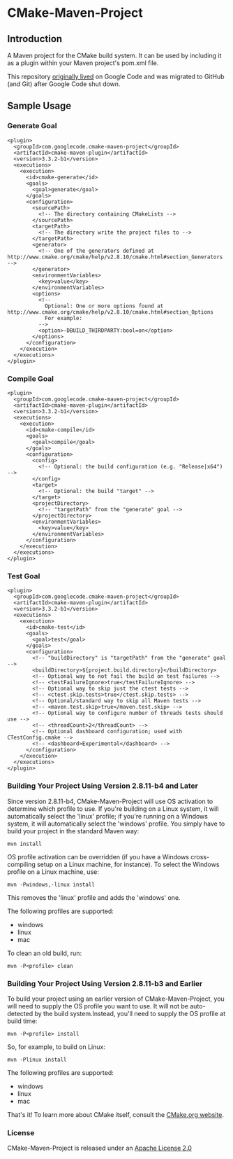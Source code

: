 # CMake-Maven-Project

## Introduction

A Maven project for the CMake build system. It can be used by including it as a plugin within your Maven project's pom.xml file.

This repository [originally lived]((https://code.google.com/p/cmake-maven-project/)) on Google Code and was migrated to GitHub (and Git) after Google Code shut down.

## Sample Usage

### Generate Goal

    <plugin>
      <groupId>com.googlecode.cmake-maven-project</groupId>
      <artifactId>cmake-maven-plugin</artifactId>
      <version>3.3.2-b1</version>
      <executions>
        <execution>
          <id>cmake-generate</id>
          <goals>
            <goal>generate</goal>
          </goals>
          <configuration>
            <sourcePath>
              <!-- The directory containing CMakeLists -->
            </sourcePath>
            <targetPath>
              <!-- The directory write the project files to -->
            </targetPath>
            <generator>
              <!-- One of the generators defined at http://www.cmake.org/cmake/help/v2.8.10/cmake.html#section_Generators -->
            </generator>
            <environmentVariables>
              <key>value</key>
            </environmentVariables>
            <options>
              <!--
                Optional: One or more options found at http://www.cmake.org/cmake/help/v2.8.10/cmake.html#section_Options
                For example:
              -->
              <option>-DBUILD_THIRDPARTY:bool=on</option> 
            </options>
          </configuration>
        </execution>
      </executions>
    </plugin>

### Compile Goal

    <plugin>
      <groupId>com.googlecode.cmake-maven-project</groupId>
      <artifactId>cmake-maven-plugin</artifactId>
      <version>3.3.2-b1</version>
      <executions>
        <execution>
          <id>cmake-compile</id>
          <goals>
            <goal>compile</goal>
          </goals>
          <configuration>
            <config>
              <!-- Optional: the build configuration (e.g. "Release|x64") -->
            </config>
            <target>
              <!-- Optional: the build "target" -->
            </target>
            <projectDirectory>
              <!-- "targetPath" from the "generate" goal -->
            </projectDirectory>
            <environmentVariables>
              <key>value</key>
            </environmentVariables>
          </configuration>
        </execution>
      </executions>
    </plugin>

### Test Goal

    <plugin>
      <groupId>com.googlecode.cmake-maven-project</groupId>
      <artifactId>cmake-maven-plugin</artifactId>
      <version>3.3.2-b1</version>
      <executions>
        <execution>
          <id>cmake-test</id>
          <goals>
            <goal>test</goal>
          </goals>
          <configuration>
            <!-- "buildDirectory" is "targetPath" from the "generate" goal --> 
            <buildDirectory>${project.build.directory}</buildDirectory>
            <!-- Optional way to not fail the build on test failures -->
            <!-- <testFailureIgnore>true</testFailureIgnore> -->
            <!-- Optional way to skip just the ctest tests -->
            <!-- <ctest.skip.tests>true</ctest.skip.tests> -->
            <!-- Optional/standard way to skip all Maven tests -->
            <!-- <maven.test.skip>true</maven.test.skip> -->
            <!-- Optional way to configure number of threads tests should use -->
            <!-- <threadCount>2</threadCount> -->
            <!-- Optional dashboard configuration; used with CTestConfig.cmake -->
            <!-- <dashboard>Experimental</dashboard> -->
          </configuration>
        </execution>
      </executions>
    </plugin>

### Building Your Project Using Version 2.8.11-b4 and Later

Since version 2.8.11-b4, CMake-Maven-Project will use OS activation to determine which profile to use. If you're building on a Linux system, it will automatically select the 'linux' profile; if you're running on a Windows system, it will automatically select the 'windows' profile. You simply have to build your project in the standard Maven way:

    mvn install

OS profile activation can be overridden (if you have a Windows cross-compiling setup on a Linux machine, for instance). To select the Windows profile on a Linux machine, use:

    mvn -Pwindows,-linux install

This removes the 'linux' profile and adds the 'windows' one.

The following profiles are supported:

* windows
* linux
* mac

To clean an old build, run:

    mvn -P<profile> clean

### Building Your Project Using Version 2.8.11-b3 and Earlier

To build your project using an earlier version of CMake-Maven-Project, you will need to supply the OS profile you want to use. It will not be auto-detected by the build system.Instead, you'll need to supply the OS profile at build time:

    mvn -P<profile> install

So, for example, to build on Linux:

    mvn -Plinux install

The following profiles are supported:

* windows
* linux
* mac

That's it!  To learn more about CMake itself, consult the [CMake.org website](https://cmake.org/).

### License

CMake-Maven-Project is released under an [Apache License 2.0](http://www.apache.org/licenses/LICENSE-2.0)
